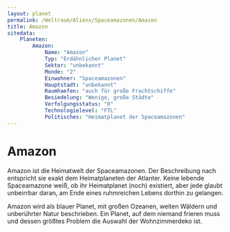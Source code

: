 ```yaml
---
layout: planet
permalink: /Weltraum/Aliens/Spaceamazonen/Amazon
title: Amazon
sitedata:
    Planeten:
        Amazon:
            Name: "Amazon"
            Typ: "Erdähnlicher Planet"
            Sektor: "unbekannt"
            Monde: "2"
            Einwohner: "Spaceamazonen"
            Hauptstadt: "unbekannt"
            Raumhaefen: "auch für große Frachtschiffe"
            Besiedelung: "Wenige, große Städte"
            Verfolgungsstatus: "0"
            Technologielevel: "FTL"
            Politisches: "Heimatplanet der Spaceamazonen"
---
```


# Amazon

Amazon ist die Heimatwelt der Spaceamazonen. Der Beschreibung nach entspricht sie exakt dem Heimatplaneten der Atlanter. Keine lebende Spaceamazone weiß, ob ihr Heimatplanet (noch) existiert, aber jede glaubt unbeirrbar daran, am Ende eines ruhmreichen Lebens dorthin zu gelangen.

Amazon wird als blauer Planet, mit großen Ozeanen, weiten Wäldern und unberührter Natur beschrieben. Ein Planet, auf dem niemand frieren muss und dessen größtes Problem die Auswahl der Wohnzimmerdeko ist.
